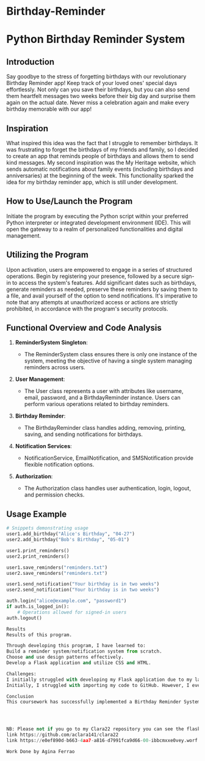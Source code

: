 # Birthday-Reminder
# Python Birthday Reminder System

## Introduction

Say goodbye to the stress of forgetting birthdays with our revolutionary Birthday Reminder app! Keep track of your loved ones' special days effortlessly. Not only can you save their birthdays, but you can also send them heartfelt messages two weeks before their big day and surprise them again on the actual date. Never miss a celebration again and make every birthday memorable with our app!

## Inspiration

What inspired this idea was the fact that I struggle to remember birthdays. It was frustrating to forget the birthdays of my friends and family, so I decided to create an app that reminds people of birthdays and allows them to send kind messages. My second inspiration was the My Heritage website, which sends automatic notifications about family events (including birthdays and anniversaries) at the beginning of the week. This functionality sparked the idea for my birthday reminder app, which is still under development.

## How to Use/Launch the Program

Initiate the program by executing the Python script within your preferred Python interpreter or integrated development environment (IDE). This will open the gateway to a realm of personalized functionalities and digital management.

## Utilizing the Program

Upon activation, users are empowered to engage in a series of structured operations. Begin by registering your presence, followed by a secure sign-in to access the system's features. Add significant dates such as birthdays, generate reminders as needed, preserve these reminders by saving them to a file, and avail yourself of the option to send notifications. It's imperative to note that any attempts at unauthorized access or actions are strictly prohibited, in accordance with the program's security protocols.

## Functional Overview and Code Analysis

1. **ReminderSystem Singleton**:
   - The ReminderSystem class ensures there is only one instance of the system, meeting the objective of having a single system managing reminders across users.

2. **User Management**:
   - The User class represents a user with attributes like username, email, password, and a BirthdayReminder instance. Users can perform various operations related to birthday reminders.

3. **Birthday Reminder**:
   - The BirthdayReminder class handles adding, removing, printing, saving, and sending notifications for birthdays.

4. **Notification Services**:
   - NotificationService, EmailNotification, and SMSNotification provide flexible notification options.

5. **Authorization**:
   - The Authorization class handles user authentication, login, logout, and permission checks.

## Usage Example

```python
# Snippets demonstrating usage
user1.add_birthday("Alice's Birthday", "04-27")
user2.add_birthday("Bob's Birthday", "05-01")

user1.print_reminders()
user2.print_reminders()

user1.save_reminders("reminders.txt")
user2.save_reminders("reminders.txt")

user1.send_notification("Your birthday is in two weeks")
user2.send_notification("Your birthday is in two weeks")

auth.login("alice@example.com", "password1")
if auth.is_logged_in():
    # Operations allowed for signed-in users
auth.logout()

Results
Results of this program.

Through developing this program, I have learned to:
Build a reminder system/notification system from scratch.
Choose and use design patterns effectively.
Develop a Flask application and utilize CSS and HTML.

Challenges:
I initially struggled with developing my Flask application due to my lack of prior experience. I learned from YouTube tutorials, which presented a bit of a challenge.
Initially, I struggled with importing my code to GitHub. However, I eventually figured out the process.

Conclusion
This coursework has successfully implemented a Birthday Reminder System in Python, offering efficient reminder management, authentication, and flexible notification options. My Future prospects include integrating more features like recurring reminders and enhancing scalability and user interface design.




NB: Please not if you go to my Clara22 repository you can see the flask app, I am still developing.
link https://github.com/aclara141/clara22
link https://e0ef890d-b663-4aa7-a816-d7991fca9d66-00-ibbcmxxe0vey.worf.replit.dev/

Work Done by Agina Ferrao


